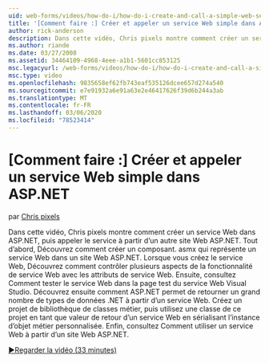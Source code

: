 ```yaml
---
uid: web-forms/videos/how-do-i/how-do-i-create-and-call-a-simple-web-service-in-aspnet
title: '[Comment faire :] Créer et appeler un service Web simple dans ASP.NET | Microsoft Docs'
author: rick-anderson
description: Dans cette vidéo, Chris pixels montre comment créer un service Web dans ASP.NET, puis appeler le service à partir d’un autre site Web ASP.NET. Tout d’abord, Découvrez comment créer...
ms.author: riande
ms.date: 03/27/2008
ms.assetid: 34464109-4968-4eee-a1b1-5601cc853125
msc.legacyurl: /web-forms/videos/how-do-i/how-do-i-create-and-call-a-simple-web-service-in-aspnet
msc.type: video
ms.openlocfilehash: 9835658ef62fb743eaf535126dcee657d274a540
ms.sourcegitcommit: e7e91932a6e91a63e2e46417626f39d6b244a3ab
ms.translationtype: MT
ms.contentlocale: fr-FR
ms.lasthandoff: 03/06/2020
ms.locfileid: "78523414"
---
```

# <a name="how-do-i-create-and-call-a-simple-web-service-in-aspnet"></a>[Comment faire :] Créer et appeler un service Web simple dans ASP.NET

par [Chris pixels](https://twitter.com/chrispels)

Dans cette vidéo, Chris pixels montre comment créer un service Web dans ASP.NET, puis appeler le service à partir d’un autre site Web ASP.NET. Tout d’abord, Découvrez comment créer un composant. asmx qui représente un service Web dans un site Web ASP.NET. Lorsque vous créez le service Web, Découvrez comment contrôler plusieurs aspects de la fonctionnalité de service Web avec les attributs de service Web. Ensuite, consultez Comment tester le service Web dans la page test du service Web Visual Studio. Découvrez ensuite comment ASP.NET permet de retourner un grand nombre de types de données .NET à partir d’un service Web. Créez un projet de bibliothèque de classes métier, puis utilisez une classe de ce projet en tant que valeur de retour d’un service Web en sérialisant l’instance d’objet métier personnalisée. Enfin, consultez Comment utiliser un service Web à partir d’un site Web ASP.NET.

[&#9654;Regarder la vidéo (33 minutes)](https://channel9.msdn.com/Blogs/ASP-NET-Site-Videos/how-do-i-create-and-call-a-simple-web-service-in-aspnet)
